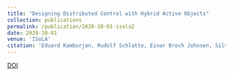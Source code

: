 ```yaml
---
title: "Designing Distributed Control with Hybrid Active Objects"
collection: publications
permalink: /publication/2020-10-01-isola2
date: 2020-10-01
venue: 'ISoLA'
citation: 'Eduard Kamburjan, Rudolf Schlatte, Einar Broch Johnsen, Silvia Lizeth Tapia Tarifa. (2020). <b>ISoLA</b>. LNCS 12479'
---
```


[DOI](https://doi.org/10.1007/978-3-030-83723-5_7)

